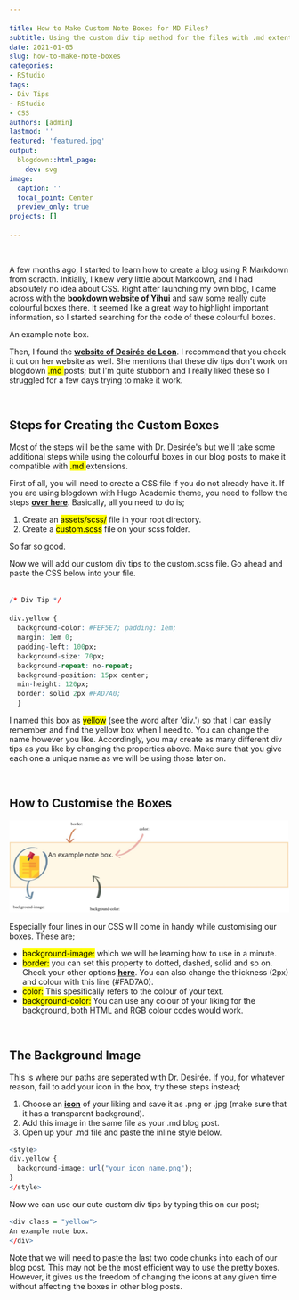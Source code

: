 ```yaml
---

title: How to Make Custom Note Boxes for MD Files?
subtitle: Using the custom div tip method for the files with .md extention.
date: 2021-01-05
slug: how-to-make-note-boxes
categories:
- RStudio
tags:
- Div Tips
- RStudio
- CSS
authors: [admin]
lastmod: ''
featured: 'featured.jpg'
output:
  blogdown::html_page:
    dev: svg
image:
  caption: ''
  focal_point: Center
  preview_only: true
projects: []

---
```


&nbsp;


A few months ago, I started to learn how to create a blog using R Markdown from scracth. Initially, I knew very little about Markdown, and I had absolutely no idea about CSS. Right after launching my own blog, I came across with the [**bookdown website of Yihui**](https://bookdown.org/yihui/blogdown/output-format.html) and saw some really cute colourful boxes there. It seemed like a great way to highlight important information, so I started searching for the code of these colourful boxes.



<style>
div.yellow {
    background-image: url("note.png");
}
</style>

<div class = "yellow">
An example note box.
</div>

Then, I found the [**website of Desirée de Leon**](https://desiree.rbind.io/post/2019/making-tip-boxes-with-bookdown-and-rmarkdown/). I recommend that you check it out on her website as well. She mentions that these div tips don't work on blogdown <mark> .md </mark> posts; but I'm quite stubborn and I really liked these so I struggled for a few days trying to make it work.

&nbsp;


## Steps for Creating the Custom Boxes

Most of the steps will be the same with Dr. Desirée's but we'll take some additional steps while using the colourful boxes in our blog posts to make it compatible with <mark> .md </mark> extensions.

First of all, you will need to create a CSS file if you do not already have it. If you are using blogdown with Hugo Academic theme, you need to follow the steps [**over here**](https://wowchemy.com/docs/customization/). Basically, all you need to do is;
 
 1. Create an <mark>assets/scss/</mark> file in your root directory. 
 2. Create a <mark>custom.scss</mark> file on your scss folder.
 
So far so good.

Now we will add our custom div tips to the custom.scss file. Go ahead and paste the CSS below into your file.

```r

/* Div Tip */

div.yellow { 
  background-color: #FEF5E7; padding: 1em;
  margin: 1em 0;
  padding-left: 100px;
  background-size: 70px;
  background-repeat: no-repeat;
  background-position: 15px center;
  min-height: 120px;
  border: solid 2px #FAD7A0;
  }

```
I named this box as <mark>yellow</mark> (see the word after 'div.') so that I can easily remember and find the yellow box when I need to. You can change the name however you like. Accordingly, you may create as many different div tips as you like by changing the properties above. Make sure that you give each one a unique name as we will be using those later on.

&nbsp;


## How to Customise the Boxes


![](example.jpg)

Especially four lines in our CSS will come in handy while customising our boxes. These are;

- <mark>background-image:</mark> which we will be learning how to use in a minute.
- <mark>border:</mark> you can set this property to dotted, dashed, solid and so on. Check your other options [**here**](https://www.w3schools.com/css/css_border.asp). You can also change the thickness (2px) and colour with this line (#FAD7A0).
- <mark>color:</mark> This spesifically refers to the colour of your text. 
- <mark>background-color:</mark> You can use any colour of your liking for the background, both HTML and RGB colour codes would work.

&nbsp;


## The Background Image

This is where our paths are seperated with Dr. Desirée. If you, for whatever reason, fail to add your icon in the box, try these steps instead;

1. Choose an [**icon**](https://www.flaticon.com) of your liking and save it as .png or .jpg (make sure that it has a transparent background).
2. Add this image in the same file as your .md blog post.
3. Open up your .md file and paste the inline style below.

```r
<style>
div.yellow {
  background-image: url("your_icon_name.png");
}
</style>
```

Now we can use our cute custom div tips by typing this on our post;

```r
<div class = "yellow">
An example note box.
</div>
```

Note that we will need to paste the last two code chunks into each of our blog post. This may not be the most efficient way to use the pretty boxes. However, it gives us the freedom of changing the icons at any given time without affecting the boxes in other blog posts.